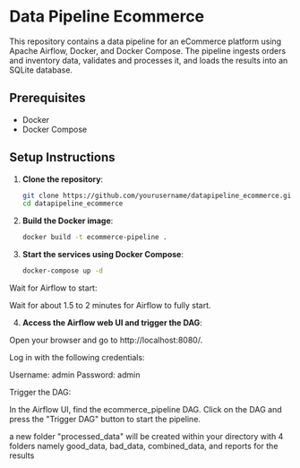 # Data Pipeline Ecommerce

This repository contains a data pipeline for an eCommerce platform using Apache Airflow, Docker, and Docker Compose. The pipeline ingests orders and inventory data, validates and processes it, and loads the results into an SQLite database.


## Prerequisites

- Docker
- Docker Compose

## Setup Instructions

1. **Clone the repository**:

   ```sh
   git clone https://github.com/yourusername/datapipeline_ecommerce.git
   cd datapipeline_ecommerce


2. **Build the Docker image**:

   ```sh
   docker build -t ecommerce-pipeline .

3. **Start the services using Docker Compose**:

   ```sh
   docker-compose up -d


Wait for Airflow to start:

Wait for about 1.5 to 2 minutes for Airflow to fully start.


4. **Access the Airflow web UI and trigger the DAG**:

Open your browser and go to http://localhost:8080/. 

Log in with the following credentials:

Username: admin 
Password: admin 

Trigger the DAG:

In the Airflow UI, find the ecommerce_pipeline DAG.
Click on the DAG and press the "Trigger DAG" button to start the pipeline.

a new folder "processed_data" will be created within your directory with 4 folders namely  good_data, bad_data, combined_data, and reports for the results
